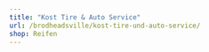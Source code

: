 ```yaml
---
title: "Kost Tire & Auto Service"
url: /brodheadsville/kost-tire-und-auto-service/
shop: Reifen
---
```

